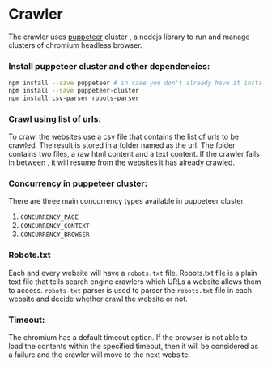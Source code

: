 # Crawler

The crawler uses [puppeteer](https://github.com/thomasdondorf/puppeteer-cluster) cluster , a nodejs library to run and manage clusters of chromium headless browser.

### Install puppeteer cluster and other dependencies:


```bash
npm install --save puppeteer # in case you don't already have it installed 
npm install --save puppeteer-cluster
npm install csv-parser robots-parser
```

### Crawl using list of urls:

To crawl the websites use a csv file that contains the list of urls to be crawled. The result is stored in a folder named as the url. The folder contains two files, a raw html content and a text content. If the crawler fails in between , it will resume from the websites it has already crawled.


### Concurrency in puppeteer cluster:

There are three main concurrency types available in puppeteer cluster.

1. `CONCURRENCY_PAGE`
2. `CONCURRENCY_CONTEXT`
3. `CONCURRENCY_BROWSER`

### Robots.txt 

Each and every website will have a `robots.txt` file. Robots.txt file is a plain text file that tells search engine crawlers which URLs a website allows them to access. `robots-txt` parser is used to parser the `robots.txt` file in each website and decide whether crawl the website or not.

### Timeout:

The chromium has a default timeout option. If the browser is not able to load the contents within the specified timeout, then it will be considered as a failure and the crawler will move to the next website.